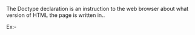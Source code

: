 <!-- what is the Doctype of diclaration in HTML -->

The Doctype declaration is an instruction to the web browser about what version of HTML the page is written in..

Ex:- <!DOCTYPE html>
